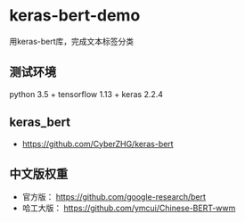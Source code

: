 # keras-bert-demo

用keras-bert库，完成文本标签分类

## 测试环境

python 3.5 + tensorflow 1.13 + keras 2.2.4

## keras_bert

- https://github.com/CyberZHG/keras-bert

## 中文版权重

- 官方版： https://github.com/google-research/bert
- 哈工大版： https://github.com/ymcui/Chinese-BERT-wwm